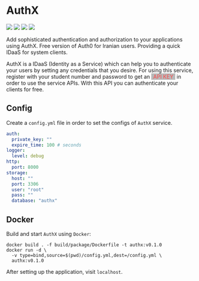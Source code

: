 # AuthX

![](https://img.shields.io/github/languages/top/amirhnajafiz/authx?style=for-the-badge)
![](https://img.shields.io/github/go-mod/go-version/amirhnajafiz/authx?color=003377&label=Go%20Version&style=for-the-badge)
![](https://img.shields.io/github/languages/code-size/amirhnajafiz/authx?style=for-the-badge)
![](https://img.shields.io/github/v/release/amirhnajafiz/authx?color=990011&style=for-the-badge)

Add sophisticated authentication and authorization to your applications using AuthX.
Free version of Auth0 for Iranian users. Providing a quick IDaaS for system clients.

AuthX is a IDaaS (Identity as a Service) which can help you to
authenticate your users by setting any credentials that you desire.
For using this service, register with your student number and password
to get an
<span style="background: #b9b9b9; color: #ff4747; padding: 0 5px;">API KEY</span>
in order to use the service APIs.
With this API you can authenticate your clients for free.

## Config

Create a ```config.yml``` file in order to set the configs of ```AuthX```
service.

```yaml
auth:
  private_key: ""
  expire_time: 100 # seconds
logger:
  level: debug
http:
  port: 8000
storage:
  host: ""
  port: 3306
  user: "root"
  pass: ""
  database: "authx"
```

## Docker

Build and start ```AuthX``` using ```Docker```:

```shell
docker build . -f build/package/Dockerfile -t authx:v0.1.0
docker run -d \
  -v type=bind,source=$(pwd)/config.yml,dest=/config.yml \
  authx:v0.1.0
```

After setting up the application, visit ```localhost```.
